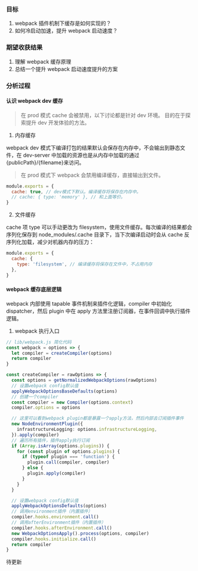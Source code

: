 ### 目标

1. webpack 插件机制下缓存是如何实现的？
2. 如何冷启动加速，提升 webpack 启动速度？

### 期望收获结果

1. 理解 webpack 缓存原理
2. 总结一个提升 webpack 启动速度提升的方案

### 分析过程

#### 认识 webpack dev 缓存

> 在 prod 模式 cache 会被禁用，以下讨论都是针对 dev 环境。
> 目的在于探索提升 dev 开发体验的方法。

1. 内存缓存

webpack dev 模式下编译打包的结果默认会保存在内存中，不会输出到静态文件，在 dev-server 中加载的资源也是从内存中加载的通过{publicPath}/{filename}来访问。

> 在 prod 模式下 webpack 会禁用编译缓存，直接输出到文件。

```js
module.exports = {
  cache: true, // dev模式下默认。编译缓存将保存在内存中。
  // cache: { type: 'memory' }, // 和上面等价。
}
```

2. 文件缓存

cache 项 type 可以手动更改为 filesystem，使用文件缓存。每次编译的结果都会序列化保存到 node_modules/.cache 目录下，当下次编译启动时会从 cache 反序列化加载，减少对机器内存的压力：

```js
module.exports = {
  cache: {
    type: 'filesystem', // 编译缓存将保存在文件中，不占用内存
  },
}
```

#### webpack 缓存底层逻辑

webpack 内部使用 tapable 事件机制来插件化逻辑，compiler 中初始化 dispatcher，然后 plugin 中在 apply 方法里注册订阅器，在事件回调中执行插件逻辑。

1. webpack 执行入口

```ts
// lib/webpack.js 简化代码
const webpack = options => {
  let compiler = createCompiler(options)
  return compiler
}

const createCompiler = rawOptions => {
  const options = getNormalizedWebpackOptions(rawOptions)
  // 设置webpack config默认值
  applyWebpackOptionsBaseDefaults(options)
  // 创建一个compiler
  const compiler = new Compiler(options.context)
  compiler.options = options

  // 这里可以看到webpack plugin都是暴露一个apply方法，然后内部去订阅插件事件
  new NodeEnvironmentPlugin({
    infrastructureLogging: options.infrastructureLogging,
  }).apply(compiler)
  // 遍历所有插件，插件apply执行订阅
  if (Array.isArray(options.plugins)) {
    for (const plugin of options.plugins) {
      if (typeof plugin === 'function') {
        plugin.call(compiler, compiler)
      } else {
        plugin.apply(compiler)
      }
    }
  }

  // 设置webpack config默认值
  applyWebpackOptionsDefaults(options)
  // 调用environment插件（内置插件）
  compiler.hooks.environment.call()
  // 调用afterEnvironment插件（内置插件）
  compiler.hooks.afterEnvironment.call()
  new WebpackOptionsApply().process(options, compiler)
  compiler.hooks.initialize.call()
  return compiler
}
```

待更新
